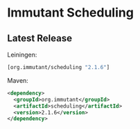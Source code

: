 # Immutant Scheduling

## Latest Release

Leiningen:

``` clj
[org.immutant/scheduling "2.1.6"]
```

Maven:

``` xml
<dependency>
  <groupId>org.immutant</groupId>
  <artifactId>scheduling</artifactId>
  <version>2.1.6</version>
</dependency>
```
